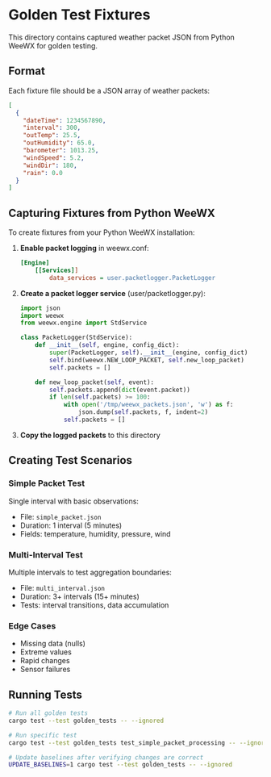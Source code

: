 # Golden Test Fixtures

This directory contains captured weather packet JSON from Python WeeWX for golden testing.

## Format

Each fixture file should be a JSON array of weather packets:

```json
[
  {
    "dateTime": 1234567890,
    "interval": 300,
    "outTemp": 25.5,
    "outHumidity": 65.0,
    "barometer": 1013.25,
    "windSpeed": 5.2,
    "windDir": 180,
    "rain": 0.0
  }
]
```

## Capturing Fixtures from Python WeeWX

To create fixtures from your Python WeeWX installation:

1. **Enable packet logging** in weewx.conf:
   ```ini
   [Engine]
       [[Services]]
           data_services = user.packetlogger.PacketLogger
   ```

2. **Create a packet logger service** (user/packetlogger.py):
   ```python
   import json
   import weewx
   from weewx.engine import StdService

   class PacketLogger(StdService):
       def __init__(self, engine, config_dict):
           super(PacketLogger, self).__init__(engine, config_dict)
           self.bind(weewx.NEW_LOOP_PACKET, self.new_loop_packet)
           self.packets = []

       def new_loop_packet(self, event):
           self.packets.append(dict(event.packet))
           if len(self.packets) >= 100:
               with open('/tmp/weewx_packets.json', 'w') as f:
                   json.dump(self.packets, f, indent=2)
               self.packets = []
   ```

3. **Copy the logged packets** to this directory

## Creating Test Scenarios

### Simple Packet Test
Single interval with basic observations:
- File: `simple_packet.json`
- Duration: 1 interval (5 minutes)
- Fields: temperature, humidity, pressure, wind

### Multi-Interval Test
Multiple intervals to test aggregation boundaries:
- File: `multi_interval.json`
- Duration: 3+ intervals (15+ minutes)
- Tests: interval transitions, data accumulation

### Edge Cases
- Missing data (nulls)
- Extreme values
- Rapid changes
- Sensor failures

## Running Tests

```bash
# Run all golden tests
cargo test --test golden_tests -- --ignored

# Run specific test
cargo test --test golden_tests test_simple_packet_processing -- --ignored

# Update baselines after verifying changes are correct
UPDATE_BASELINES=1 cargo test --test golden_tests -- --ignored
```
